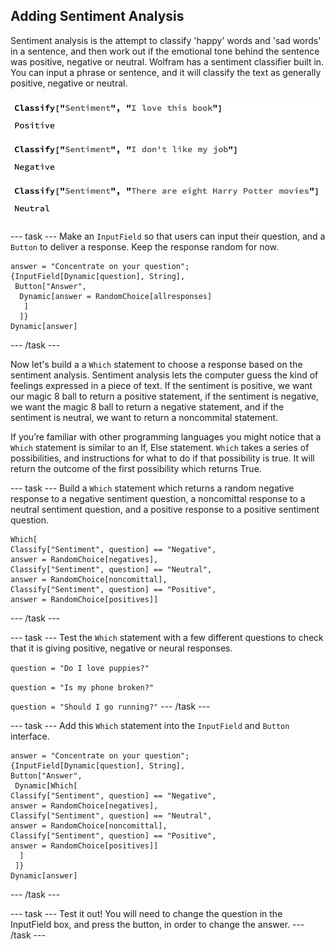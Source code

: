 ## Adding Sentiment Analysis

Sentiment analysis is the attempt to classify 'happy' words and 'sad words' in a sentence, and then work out if the emotional tone behind the sentence was positive, negative or neutral.
Wolfram has a sentiment classifier built in. You can input a phrase or sentence, and it will classify the text as generally positive, negative or neutral.

![positive, negative and neutral responses to sentiment analysis](images/Sentiment.png)


--- task ---
Make an `InputField` so that users can input their question, and a `Button` to deliver a response. Keep the response random for now.

```
answer = "Concentrate on your question";
{InputField[Dynamic[question], String], 
 Button["Answer",
  Dynamic[answer = RandomChoice[allresponses]
   ]
  ]}
Dynamic[answer]

```
--- /task ---

Now let's build a a `Which` statement to choose a response based on the sentiment analysis. Sentiment analysis lets the computer guess the kind of feelings expressed in a piece of text. If the sentiment is positive, we want our magic 8 ball to return a positive statement, if the sentiment is negative, we want the magic 8 ball to return a negative statement, and if the sentiment is neutral, we want to return a noncommital statement.

If you’re familiar with other programming languages you might notice that a `Which` statement is similar to an If, Else statement. `Which` takes a series of possibilities, and instructions for what to do if that possibility is true. It will return the outcome of the first possibility which returns True.

 --- task ---
Build a `Which` statement which returns a random negative response to a negative sentiment question, a noncomittal response to a neutral sentiment question, and a positive response to a positive sentiment question.
 
 ```
Which[
 Classify["Sentiment", question] == "Negative", 
 answer = RandomChoice[negatives], 
 Classify["Sentiment", question] == "Neutral", 
 answer = RandomChoice[noncomittal], 
 Classify["Sentiment", question] == "Positive", 
 answer = RandomChoice[positives]]
 ```
 --- /task ---

--- task ---
 Test the `Which` statement with a few different questions to check that it is giving positive, negative or neural responses.
 
 ```question = "Do I love puppies?"```
 
 ```question = "Is my phone broken?"```
 
 ```question = "Should I go running?"```
--- /task ---
 
--- task ---
Add this `Which` statement into the `InputField` and `Button` interface.
 
 ```
 answer = "Concentrate on your question";
{InputField[Dynamic[question], String], 
 Button["Answer",
  Dynamic[Which[
 Classify["Sentiment", question] == "Negative", 
 answer = RandomChoice[negatives], 
 Classify["Sentiment", question] == "Neutral", 
 answer = RandomChoice[noncomittal], 
 Classify["Sentiment", question] == "Positive", 
 answer = RandomChoice[positives]]
   ]
  ]}
Dynamic[answer]
```
--- /task ---

--- task ---
Test it out! You will need to change the question in the InputField box, and press the button, in order to change the answer.
--- /task ---